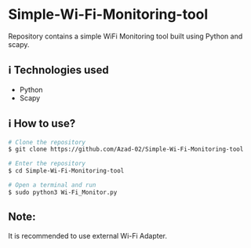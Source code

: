 # Simple-Wi-Fi-Monitoring-tool

Repository contains a simple WiFi Monitoring tool built using Python and scapy. 

## :information_source: Technologies used
* Python
* Scapy

## :information_source: How to use?
```bash
# Clone the repository
$ git clone https://github.com/Azad-02/Simple-Wi-Fi-Monitoring-tool

# Enter the repository
$ cd Simple-Wi-Fi-Monitoring-tool

# Open a terminal and run
$ sudo python3 Wi-Fi_Monitor.py 
```

## Note: 
It is recommended to use external Wi-Fi Adapter.
